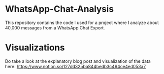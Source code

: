 # WhatsApp-Chat-Analysis
This repository contains the code I used for a project where I analyze about 40,000 messages from a WhatsApp Chat Export.

# Visualizations
Do take a look at the explanatory blog post and visualization of the data here: https://www.notion.so/127dd325ba844bedb3c494ce4ed053a7
